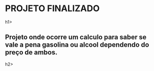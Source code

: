 <h1>PROJETO FINALIZADO</h1>h1>

<h2>Projeto onde ocorre um calculo para saber se vale a pena gasolina ou alcool dependendo do preço de ambos. </h2>h2>
